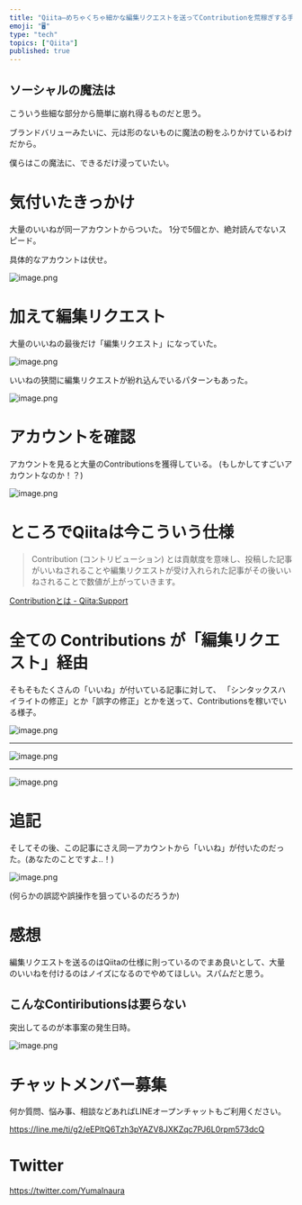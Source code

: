 ```yaml
---
title: "Qiita—めちゃくちゃ細かな編集リクエストを送ってContributionを荒稼ぎする手法を見つけた"
emoji: "🖥"
type: "tech"
topics: ["Qiita"]
published: true
---
```



## ソーシャルの魔法は

こういう些細な部分から簡単に崩れ得るものだと思う。

ブランドバリューみたいに、元は形のないものに魔法の粉をふりかけているわけだから。

僕らはこの魔法に、できるだけ浸っていたい。



# 気付いたきっかけ

大量のいいねが同一アカウントからついた。
1分で5個とか、絶対読んでないスピード。

具体的なアカウントは伏せ。

![image.png](https://qiita-image-store.s3.amazonaws.com/0/89618/2ab072ca-d5b8-0d55-0d90-b34ab8573bc1.png)

# 加えて編集リクエスト

大量のいいねの最後だけ「編集リクエスト」になっていた。

![image.png](https://qiita-image-store.s3.amazonaws.com/0/89618/80155a94-d219-4212-fe81-a1b362753996.png)

いいねの狭間に編集リクエストが紛れ込んでいるパターンもあった。

![image.png](https://qiita-image-store.s3.amazonaws.com/0/89618/ba2dbf7d-a249-1560-b890-54a440010aea.png)



# アカウントを確認

アカウントを見ると大量のContributionsを獲得している。
(もしかしてすごいアカウントなのか！？)

![image.png](https://qiita-image-store.s3.amazonaws.com/0/89618/9ebe8be5-d066-6e82-560a-935a563b8997.png)

# ところでQiitaは今こういう仕様

>Contribution (コントリビューション) とは貢献度を意味し、投稿した記事がいいねされることや編集リクエストが受け入れられた記事がその後いいねされることで数値が上がっていきます。

[Contributionとは - Qiita:Support](https://help.qiita.com/ja/articles/qiita-contribution)

# 全ての Contributions が「編集リクエスト」経由

そもそもたくさんの「いいね」が付いている記事に対して、
「シンタックスハイライトの修正」とか「誤字の修正」とかを送って、Contributionsを稼いでいる様子。

![image.png](https://qiita-image-store.s3.amazonaws.com/0/89618/85fd88fe-a033-0f79-3466-bd14dc2cf58f.png)

---

![image.png](https://qiita-image-store.s3.amazonaws.com/0/89618/e25c6500-2342-b574-6606-8870e0a2cd44.png)

---

![image.png](https://qiita-image-store.s3.amazonaws.com/0/89618/ab264ada-752c-4c6b-769b-4ff4ad7e4ea2.png)

# 追記

そしてその後、この記事にさえ同一アカウントから「いいね」が付いたのだった。(あなたのことですよ‥！)

![image.png](https://qiita-image-store.s3.amazonaws.com/0/89618/b94d78ee-d72b-e3b3-a92a-955215559025.png)

(何らかの誤認や誤操作を狙っているのだろうか)

# 感想

編集リクエストを送るのはQiitaの仕様に則っているのでまあ良いとして、大量のいいねを付けるのはノイズになるのでやめてほしい。スパムだと思う。

## こんなContiributionsは要らない

突出してるのが本事案の発生日時。

![image.png](https://qiita-image-store.s3.amazonaws.com/0/89618/c0e9c9c1-51c4-16b8-19e5-5b36f2d9fe7d.png)











<!-- Update From Qiita API -->

# チャットメンバー募集


何か質問、悩み事、相談などあればLINEオープンチャットもご利用ください。

https://line.me/ti/g2/eEPltQ6Tzh3pYAZV8JXKZqc7PJ6L0rpm573dcQ





# Twitter


https://twitter.com/YumaInaura


<!-- Update From Qiita API -->


